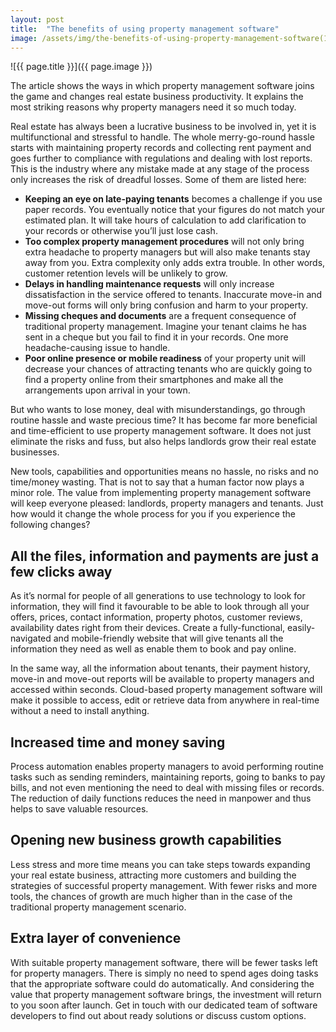 ```yaml
---
layout: post
title:  "The benefits of using property management software"
image: /assets/img/the-benefits-of-using-property-management-software(1).jpg
---
```


![{{ page.title }}]({{ page.image }})
 
The article shows the ways in which property management software joins the game and changes real estate business productivity. It explains the most striking reasons why property managers need it so much today.

Real estate has always been a lucrative business to be involved in, yet it is multifunctional and stressful to handle. The whole merry-go-round hassle starts with maintaining property records and collecting rent payment and goes further to compliance with regulations and dealing with lost reports. This is the industry where any mistake made at any stage of the process only increases the risk of dreadful losses. Some of them are listed here:

- **Keeping an eye on late-paying tenants** becomes a challenge if you use paper records. You eventually notice that your figures do not match your estimated plan. It will take hours of calculation to add clarification to your records or otherwise you’ll just lose cash.
- **Too complex property management procedures** will not only bring extra headache to property managers but will also make tenants stay away from you. Extra complexity only adds extra trouble. In other words, customer retention levels will be unlikely to grow.
- **Delays in handling maintenance requests** will only increase dissatisfaction in the service offered to tenants. Inaccurate move-in and move-out forms will only bring confusion and harm to your property.
- **Missing cheques and documents** are a frequent consequence of traditional property management. Imagine your tenant claims he has sent in a cheque but you fail to find it in your records. One more headache-causing issue to handle.
- **Poor online presence or mobile readiness** of your property unit will decrease your chances of attracting tenants who are quickly going to find a property online from their smartphones and make all the arrangements upon arrival in your town.

But who wants to lose money, deal with misunderstandings, go through routine hassle and waste precious time? It has become far more beneficial and time-efficient to use property management software. It does not just eliminate the risks and fuss, but also helps landlords grow their real estate businesses.

New tools, capabilities and opportunities means no hassle, no risks and no time/money wasting. That is not to say that a human factor now plays a minor role.   The value from implementing property management software will keep everyone pleased: landlords, property managers and tenants. Just how would it change the whole process for you if you experience the following changes?
 

## All the files, information and payments are just a few clicks away
As it’s normal for people of all generations to use technology to look for information, they will find it favourable to be able to look through all your offers, prices, contact information, property photos, customer reviews, availability dates right from their devices. Create a fully-functional, easily-navigated and mobile-friendly website that will give tenants all the information they need as well as enable them to book and pay online.

In the same way, all the information about tenants, their payment history, move-in and move-out reports will be available to property managers and accessed within seconds. Cloud-based property management software will make it possible to access, edit or retrieve data from anywhere in real-time without a need to install anything.
 
## Increased time and money saving
Process automation enables property managers to avoid performing routine tasks such as sending reminders, maintaining reports, going to banks to pay bills, and not even mentioning the need to deal with missing files or records. The reduction of daily functions reduces the need in manpower and thus helps to save valuable resources.
 
## Opening new business growth capabilities 
Less stress and more time means you can take steps towards expanding your real estate business, attracting more customers and building the strategies of successful property management. With fewer risks and more tools, the chances of growth are much higher than in the case of the traditional property management scenario.
 
## Extra layer of convenience
With suitable property management software, there will be fewer tasks left for property managers. There is simply no need to spend ages doing tasks that the appropriate software could do automatically. And considering the value that property management software brings, the investment will return to you soon after launch. Get in touch with our dedicated team of software developers to find out about ready solutions or discuss custom options.
